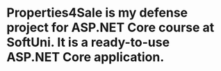 # Properties4Sale  is my defense project for ASP.NET Core course at SoftUni. It is a ready-to-use ASP.NET Core application.
